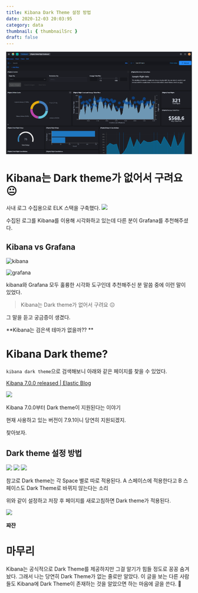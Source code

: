 ```yaml
---
title: Kibana Dark Theme 설정 방법
date: 2020-12-03 20:03:95
category: data
thumbnail: { thumbnailSrc }
draft: false
---
```


![picture 20](images/2021-03-09/6bbd2b44f7eb9aaf4aff9a759e25d0e3b0967e6309543fe5d12c611def597b00.png)

# Kibana는 Dark theme가 없어서 구려요😐

사내 로그 수집용으로 ELK 스택을 구축했다.
![](https://images.velog.io/images/cckn/post/c60ff2aa-22f2-49db-bd23-d8b8abd7882a/image.png)

수집된 로그를 Kibana를 이용해 시각화하고 있는데 다른 분이 Grafana를 추천해주셨다.

## Kibana vs Grafana

![kibana](https://images.velog.io/images/cckn/post/0a63500c-37ef-4145-a362-223888a0bfb4/image.png)

![grafana](https://images.velog.io/images/cckn/post/d4cb2159-d5cb-4890-b652-d37db52441e3/image.png)

kibana와 Grafana 모두 훌륭한 시각화 도구인데 추천해주신 분 말씀 중에 이런 말이 있었다.

> Kibana는 Dark theme가 없어서 구려요 😐

그 말을 듣고 궁금증이 생겼다.

**Kibana는 검은색 테마가 없을까?? **

# Kibana Dark theme?

`kibana dark theme`으로 검색해보니 아래와 같은 페이지를 찾을 수 있었다.

[Kibana 7.0.0 released | Elastic Blog
](https://www.elastic.co/kr/blog/kibana-7-0-0-released)

![](https://images.velog.io/images/cckn/post/8c851722-4404-4e4f-a148-3d199971b4e0/image.png)

Kibana 7.0.0부터 Dark theme이 지원된다는 이야기

현재 사용하고 있는 버전이 7.9.1이니 당연히 지원되겠지.

찾아보자.

## Dark theme 설정 방법

![](https://images.velog.io/images/cckn/post/c63e1919-0e92-4661-94c2-cb507375fead/image.png)
![](https://images.velog.io/images/cckn/post/bfa57757-4945-4f5e-9f9c-a42a78ee3b4e/image.png)
![](https://images.velog.io/images/cckn/post/ea6b587c-2a7a-4624-82a2-8d144db1760c/image.png)

참고로 Dark theme는 각 Space 별로 따로 적용된다.
A 스페이스에 적용한다고 B 스페이스도 Dark Theme로 바뀌지 않는다는 소리

위와 같이 설정하고 저장 후 페이지를 새로고침하면 Dark theme가 적용된다.

![](https://images.velog.io/images/cckn/post/b235fa0e-1c21-4280-9f1e-d36745b44791/image.png)

**쨔쟌**

# 마무리

Kibana는 공식적으로 Dark Theme를 제공하지만 그걸 알기가 힘들 정도로 꽁꽁 숨겨놨다.
그래서 나는 당연히 Dark Theme가 없는 줄로만 알았다.
이 글을 보는 다른 사람들도 Kibana에 Dark Theme이 존재하는 것을 알았으면 하는 마음에 글을 쓴다. 🤗
